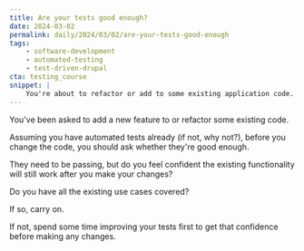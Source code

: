 ```yaml
---
title: Are your tests good enough?
date: 2024-03-02
permalink: daily/2024/03/02/are-your-tests-good-enough
tags:
    - software-development
    - automated-testing
    - test-driven-drupal
cta: testing_course
snippet: |
    You're about to refactor or add to some existing application code. How confident are you it will work afterwards?
---
```


You've been asked to add a new feature to or refactor some existing code.

Assuming you have automated tests already (if not, why not?), before you change the code, you should ask whether they're good enough.

They need to be passing, but do you feel confident the existing functionality will still work after you make your changes?

Do you have all the existing use cases covered?

If so, carry on.

If not, spend some time improving your tests first to get that confidence before making any changes.
